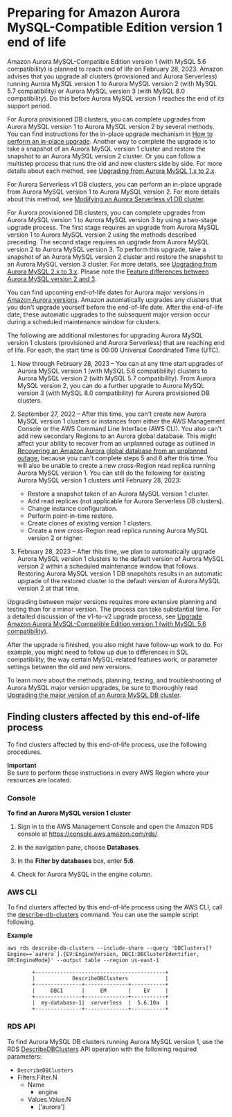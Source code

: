 # Preparing for Amazon Aurora MySQL\-Compatible Edition version 1 end of life<a name="Aurora.MySQL56.EOL"></a>

Amazon Aurora MySQL\-Compatible Edition version 1 \(with MySQL 5\.6 compatibility\) is planned to reach end of life on February 28, 2023\. Amazon advises that you upgrade all clusters \(provisioned and Aurora Serverless\) running Aurora MySQL version 1 to Aurora MySQL version 2 \(with MySQL 5\.7 compatibility\) or Aurora MySQL version 3 \(with MySQL 8\.0 compatibility\)\. Do this before Aurora MySQL version 1 reaches the end of its support period\.

For Aurora provisioned DB clusters, you can complete upgrades from Aurora MySQL version 1 to Aurora MySQL version 2 by several methods\. You can find instructions for the in\-place upgrade mechanism in [How to perform an in\-place upgrade](AuroraMySQL.Updates.MajorVersionUpgrade.md#AuroraMySQL.Upgrading.Procedure)\. Another way to complete the upgrade is to take a snapshot of an Aurora MySQL version 1 cluster and restore the snapshot to an Aurora MySQL version 2 cluster\. Or you can follow a multistep process that runs the old and new clusters side by side\. For more details about each method, see [Upgrading from Aurora MySQL 1\.x to 2\.x](AuroraMySQL.Updates.MajorVersionUpgrade.md#AuroraMySQL.Updates.MajorVersionUpgrade.1to2)\.

For Aurora Serverless v1 DB clusters, you can perform an in\-place upgrade from Aurora MySQL version 1 to Aurora MySQL version 2\. For more details about this method, see [Modifying an Aurora Serverless v1 DB cluster](aurora-serverless.modifying.md)\.

For Aurora provisioned DB clusters, you can complete upgrades from Aurora MySQL version 1 to Aurora MySQL version 3 by using a two\-stage upgrade process\. The first stage requires an upgrade from Aurora MySQL version 1 to Aurora MySQL version 2 using the methods described preceding\. The second stage requires an upgrade from Aurora MySQL version 2 to Aurora MySQL version 3\. To perform this upgrade, take a snapshot of an Aurora MySQL version 2 cluster and restore the snapshot to an Aurora MySQL version 3 cluster\. For more details, see [Upgrading from Aurora MySQL 2\.x to 3\.x](AuroraMySQL.Updates.MajorVersionUpgrade.md#AuroraMySQL.Updates.MajorVersionUpgrade.2to3)\. Please note the [Feature differences between Aurora MySQL version 2 and 3](Aurora.AuroraMySQL.Compare-v2-v3.md#AuroraMySQL.Compare-v2-v3-features)\.

You can find upcoming end\-of\-life dates for Aurora major versions in [Amazon Aurora versions](Aurora.VersionPolicy.md)\. Amazon automatically upgrades any clusters that you don't upgrade yourself before the end\-of\-life date\. After the end\-of\-life date, these automatic upgrades to the subsequent major version occur during a scheduled maintenance window for clusters\.  

The following are additional milestones for upgrading Aurora MySQL version 1 clusters \(provisioned and Aurora Serverless\) that are reaching end of life\. For each, the start time is 00:00 Universal Coordinated Time \(UTC\)\. 

1. Now through February 28, 2023 – You can at any time start upgrades of Aurora MySQL version 1 \(with MySQL 5\.6 compatibility\) clusters to Aurora MySQL version 2 \(with MySQL 5\.7 compatibility\)\. From Aurora MySQL version 2, you can do a further upgrade to Aurora MySQL version 3 \(with MySQL 8\.0 compatibility\) for Aurora provisioned DB clusters\. 

1. September 27, 2022 – After this time, you can't create new Aurora MySQL version 1 clusters or instances from either the AWS Management Console or the AWS Command Line Interface \(AWS CLI\)\. You also can't add new secondary Regions to an Aurora global database\. This might affect your ability to recover from an unplanned outage as outlined in [Recovering an Amazon Aurora global database from an unplanned outage](aurora-global-database-disaster-recovery.md#aurora-global-database-failover), because you can't complete steps 5 and 6 after this time\. You will also be unable to create a new cross\-Region read replica running Aurora MySQL version 1\. You can still do the following for existing Aurora MySQL version 1 clusters until February 28, 2023:
   + Restore a snapshot taken of an Aurora MySQL version 1 cluster\.
   + Add read replicas \(not applicable for Aurora Serverless DB clusters\)\.
   + Change instance configuration\.
   + Perform point\-in\-time restore\.
   + Create clones of existing version 1 clusters\.
   + Create a new cross\-Region read replica running Aurora MySQL version 2 or higher\.

1.  February 28, 2023 – After this time, we plan to automatically upgrade Aurora MySQL version 1 clusters to the default version of Aurora MySQL version 2 within a scheduled maintenance window that follows\. Restoring Aurora MySQL version 1 DB snapshots results in an automatic upgrade of the restored cluster to the default version of Aurora MySQL version 2 at that time\. 

Upgrading between major versions requires more extensive planning and testing than for a minor version\. The process can take substantial time\. For a detailed discussion of the v1\-to\-v2 upgrade process, see [Upgrade Amazon Aurora MySQL\-Compatible Edition version 1 \(with MySQL 5\.6 compatibility\)](http://aws.amazon.com/blogs/database/upgrade-amazon-aurora-mysql-compatible-edition-version-1-with-mysql-5-6-compatibility)\.

After the upgrade is finished, you also might have follow\-up work to do\. For example, you might need to follow up due to differences in SQL compatibility, the way certain MySQL\-related features work, or parameter settings between the old and new versions\.

To learn more about the methods, planning, testing, and troubleshooting of Aurora MySQL major version upgrades, be sure to thoroughly read [Upgrading the major version of an Aurora MySQL DB cluster](AuroraMySQL.Updates.MajorVersionUpgrade.md)\.

## Finding clusters affected by this end\-of\-life process<a name="find-cluster"></a>

To find clusters affected by this end\-of\-life process, use the following procedures\.

**Important**  
Be sure to perform these instructions in every AWS Region where your resources are located\.

### Console<a name="aurora-find-mysqlv1-cluster.CON"></a>

**To find an Aurora MySQL version 1 cluster**

1. Sign in to the AWS Management Console and open the Amazon RDS console at [https://console\.aws\.amazon\.com/rds/](https://console.aws.amazon.com/rds/)\.

1.  In the navigation pane, choose **Databases**\.

1.  In the **Filter by databases** box, enter **5\.6**\.

1. Check for Aurora MySQL in the engine column\.

### AWS CLI<a name="aurora-find-mysqlv1-cluster.CLI"></a>

To find clusters affected by this end\-of\-life process using the AWS CLI, call the [describe\-db\-clusters](https://docs.aws.amazon.com/cli/latest/reference/rds/describe-db-clusters.html) command\. You can use the sample script following\.

**Example**  

```
aws rds describe-db-clusters --include-share --query 'DBClusters[?Engine==`aurora`].{EV:EngineVersion, DBCI:DBClusterIdentifier, EM:EngineMode}' --output table --region us-east-1     
        
        +------------------------------------------+
        |            DescribeDBClusters            |
        +---------------+--------------+-----------+
        |     DBCI      |     EM       |    EV     |
        +---------------+--------------+-----------+
        |  my-database-1|  serverless  |  5.6.10a  |
        +---------------+--------------+-----------+
```

### RDS API<a name="Aurora-find-mysqlv1-cluster.API"></a>

To find Aurora MySQL DB clusters running Aurora MySQL version 1, use the RDS [DescribeDBClusters](https://docs.aws.amazon.com/AmazonRDS/latest/APIReference/API_DescribeDBClusters.html) API operation with the following required parameters: 
+  `DescribeDBClusters`
  + Filters\.Filter\.N
    + Name
      + engine
    + Values\.Value\.N
      + \['aurora'\]
